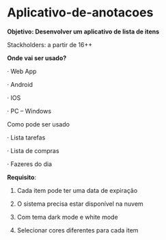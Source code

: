 # Aplicativo-de-anotacoes

**Objetivo: Desenvolver um aplicativo de lista de itens**

Stackholders: a partir de 16++

**Onde vai ser usado?**

· Web App

· Android

· IOS

· PC – Windows

Como pode ser usado

· Lista tarefas

· Lista de compras

· Fazeres do dia

**Requisito**:

1. Cada item pode ter uma data de expiração

2. O sistema precisa estar disponível na nuvem

3. Com tema dark mode e white mode

4. Selecionar cores diferentes para cada item
